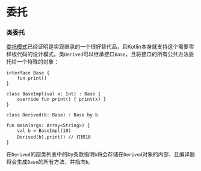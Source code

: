 # 委托

### 类委托

[委托模式](https://en.wikipedia.org/wiki/Delegation_pattern)已经证明是实现继承的一个很好替代品，且Kotlin本身就支持这个需要零样板代码的设计模式。类`Derived`可以继承接口`Base`，且将接口的所有公共方法委托给一个特殊的对象：

```
interface Base {
    fun print()
}

class BaseImpl(val x: Int) : Base {
    override fun print() { print(x) }
}

class Derived(b: Base) : Base by b

fun main(args: Array<String>) {
    val b = BaseImpl(10)
    Derived(b).print() // 打印10
}
```

在`Derived`的超类列表中的<a>by</a>条款指明`b`将会存储在`Derived`对象的内部，且编译器将会生成`Base`的所有方法，并指向`b`。